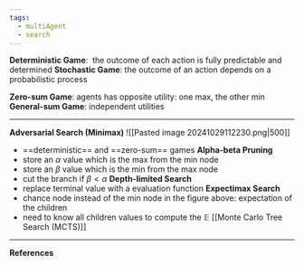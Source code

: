```yaml
---
tags:
  - multiAgent
  - search
---
```

**Deterministic Game**:  the outcome of each action is fully predictable and determined
**Stochastic Game**: the outcome of an action depends on a probabilistic process

**Zero-sum Game**: agents has opposite utility: one max, the other min
**General-sum Game**: independent utilities
___
**Adversarial Search (Minimax)**
![[Pasted image 20241029112230.png|500]]
- ==deterministic== and ==zero-sum== games
**Alpha-beta Pruning**
- store an $\alpha$ value which is the max from the min node
- store an $\beta$ value which is the min from the max node
- cut the branch if $\beta < \alpha$
**Depth-limited Search**
- replace terminal value with a evaluation function
**Expectimax Search**
- chance node instead of the min node in the figure above: expectation of the children
- need to know all children values to compute the $\mathbb{E}$
[[Monte Carlo Tree Search (MCTS)]]

---
**References**
